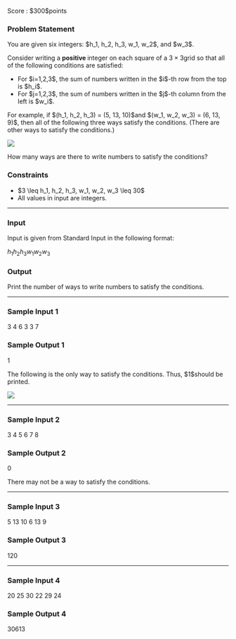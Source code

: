 
<div>

<span>

<span>

<p>
Score : $300$points
</p>

<div>

<section>

### **Problem Statement**

<p>
You are given six integers: $h_1, h_2, h_3, w_1, w_2$, and $w_3$.

Consider writing a 
<strong>
positive
</strong>
integer on each square of a $3 \times 3$grid so that all of the following conditions are satisfied:
</p>

<ul>

<li>
For $i=1,2,3$, the sum of numbers written in the $i$-th row from the top is $h_i$.
</li>

<li>
For $j=1,2,3$, the sum of numbers written in the $j$-th column from the left is $w_i$.
</li>

</ul>

<p>
For example, if $(h_1, h_2, h_3) = (5, 13, 10)$and $(w_1, w_2, w_3) = (6, 13, 9)$, then all of the following three ways satisfy the conditions.  (There are other ways to satisfy the conditions.)
</p>

<p>

<img src="https://img.atcoder.jp/ghi/42e99457e52ca5e6d335b2dbda72d9ab.png">

</img>

</p>

<p>
How many ways are there to write numbers to satisfy the conditions?
</p>

</section>

</div>

<div>

<section>

### **Constraints**

<ul>

<li>
$3 \leq h_1, h_2, h_3, w_1, w_2, w_3 \leq 30$
</li>

<li>
All values in input are integers.
</li>

</ul>

</section>

</div>

---

<div>

<div>

<section>

### **Input**

<p>
Input is given from Standard Input in the following format:
</p>

<div>

$h_1$$h_2$$h_3$$w_1$$w_2$$w_3$
</div>

</section>

</div>

<div>

<section>

### **Output**

<p>
Print the number of ways to write numbers to satisfy the conditions.
</p>

</section>

</div>

</div>

---

<div>

<section>

### **Sample Input 1**

<div>

3 4 6 3 3 7

</div>

</section>

</div>

<div>

<section>

### **Sample Output 1**

<div>

1

</div>

<p>
The following is the only way to satisfy the conditions.  Thus, $1$should be printed.
</p>

<p>

<img src="https://img.atcoder.jp/ghi/d53ea47321716fe799854c72b7beff3c.jpg">

</img>

</p>

</section>

</div>

---

<div>

<section>

### **Sample Input 2**

<div>

3 4 5 6 7 8

</div>

</section>

</div>

<div>

<section>

### **Sample Output 2**

<div>

0

</div>

<p>
There may not be a way to satisfy the conditions.
</p>

</section>

</div>

---

<div>

<section>

### **Sample Input 3**

<div>

5 13 10 6 13 9

</div>

</section>

</div>

<div>

<section>

### **Sample Output 3**

<div>

120

</div>

</section>

</div>

---

<div>

<section>

### **Sample Input 4**

<div>

20 25 30 22 29 24

</div>

</section>

</div>

<div>

<section>

### **Sample Output 4**

<div>

30613

</div>

</section>

</div>

</span>

</span>

</div>
